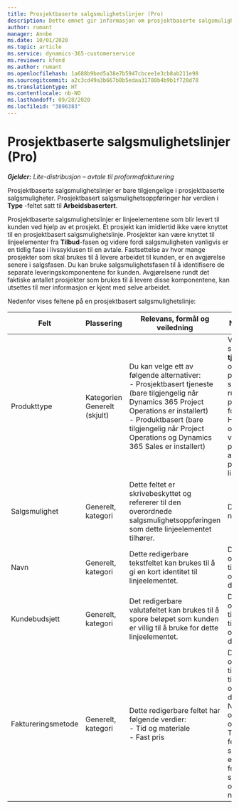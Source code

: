 ```yaml
---
title: Prosjektbaserte salgsmulighetslinjer (Pro)
description: Dette emnet gir informasjon om prosjektbaserte salgsmulighetslinjer. (Pro)
author: rumant
manager: Annbe
ms.date: 10/01/2020
ms.topic: article
ms.service: dynamics-365-customerservice
ms.reviewer: kfend
ms.author: rumant
ms.openlocfilehash: 1a688b9bed5a38e7b5947cbcee1e3cb8ab211e98
ms.sourcegitcommit: a2c3cd49a3b667b8b5edaa31788b4b9b1f728d78
ms.translationtype: HT
ms.contentlocale: nb-NO
ms.lasthandoff: 09/28/2020
ms.locfileid: "3896383"
---
```

# <a name="project-based-opportunity-lines-pro"></a>Prosjektbaserte salgsmulighetslinjer (Pro)

_**Gjelder:** Lite-distribusjon – avtale til proformafakturering_

Prosjektbaserte salgsmulighetslinjer er bare tilgjengelige i prosjektbaserte salgsmuligheter. Prosjektbasert salgsmulighetsoppføringer har verdien i **Type** -feltet satt til **Arbeidsbasertert**.

Prosjektbaserte salgsmulighetslinjer er linjeelementene som blir levert til kunden ved hjelp av et prosjekt. Et prosjekt kan imidlertid ikke være knyttet til en prosjektbasert salgsmulighetslinje. Prosjekter kan være knyttet til linjeelementer fra **Tilbud**-fasen og videre fordi salgsmuligheten vanligvis er en tidlig fase i livssyklusen til en avtale. Fastsettelse av hvor mange prosjekter som skal brukes til å levere arbeidet til kunden, er en avgjørelse senere i salgsfasen. Du kan bruke salgsmulighetsfasen til å identifisere de separate leveringskomponentene for kunden. Avgjørelsene rundt det faktiske antallet prosjekter som brukes til å levere disse komponentene, kan utsettes til mer informasjon er kjent med selve arbeidet.

Nedenfor vises feltene på en prosjektbasert salgsmulighetslinje:

| **Felt** | **Plassering** | **Relevans, formål og veiledning** | **Nedstrøms påvirkning** |
| --- | --- | --- | --- |
| Produkttype | Kategorien Generelt (skjult) | Du kan velge ett av følgende alternativer:</br>- Prosjektbasert tjeneste (bare tilgjengelig når Dynamics 365 Project Operations er installert)</br>- Produktbasert (bare tilgjengelig når Project Operations og Dynamics 365 Sales er installert) | Verdien i dette feltet er satt til **Prosjektbasert tjeneste** når du oppretter en prosjektbasert salgsmulighetslinje fra rutenettet med prosjektbaserte linjer for salgsmuligheten. <br> Hvis du endrer eller overstyrer denne verdien, blir ikke prosjektfunksjonaliteten aktivert for de prosjektbaserte linjeelementene. |
| Salgsmulighet | Generelt, kategori | Dette feltet er skrivebeskyttet og refererer til den overordnede salgsmulighetsoppføringen som dette linjeelementet tilhører. | Dette feltet har ingen nedstrøms påvirkning. |
| Navn | Generelt, kategori | Dette redigerbare tekstfeltet kan brukes til å gi en kort identitet til linjeelementet. | Denne verdien overføres til tilbudslinjen når du oppretter et tilbud fra denne salgsmuligheten. |
| Kundebudsjett | Generelt, kategori | Det redigerbare valutafeltet kan brukes til å spore beløpet som kunden er villig til å bruke for dette linjeelementet. | Denne verdien overføres til det tilsvarende feltet på tilbudslinjen når du oppretter et tilbud fra denne salgsmuligheten. |
| Faktureringsmetode | Generelt, kategori | Dette redigerbare feltet har følgende verdier:</br>- Tid og materiale</br>- Fast pris | Denne verdien overføres til det tilsvarende feltet på tilbudslinjen når du oppretter et tilbud fra denne salgsmuligheten. Når tilbudslinjen er opprettet, er feltet låst og kan ikke endres. Tilordne denne feltverdien så nøyaktig som mulig. Hvis du må endre verdien i dette feltet på tilbudslinjen, sletter du tilbudslinjen og oppretter den på nytt. |
